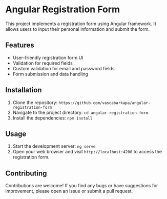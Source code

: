 # Angular Registration Form

This project implements a registration form using Angular framework. It allows users to input their personal information and submit the form.

## Features

- User-friendly registration form UI
- Validation for required fields
- Custom validation for email and password fields
- Form submission and data handling

## Installation

1. Clone the repository:
`https://github.com/vascabarkapa/angular-registration-form`
2. Navigate to the project directory:
`cd angular-registration-form`
3. Install the dependencies:
`npm install`

## Usage

1. Start the development server:
`ng serve`
2. Open your web browser and visit `http://localhost:4200` to access the registration form.

## Contributing

Contributions are welcome! If you find any bugs or have suggestions for improvement, please open an issue or submit a pull request.
